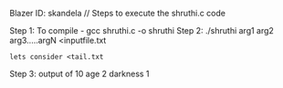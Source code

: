 Blazer ID: skandela
// Steps to execute the shruthi.c code

Step 1: To compile - gcc shruthi.c -o shruthi
Step 2: ./shruthi arg1 arg2 arg3.....argN  <inputfile.txt 

	lets consider <tail.txt
Step 3: output
	of     10
	age 2
	darkness  1
